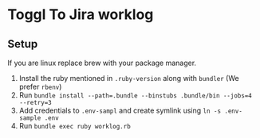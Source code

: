 # Toggl To Jira worklog

## Setup

If you are linux replace brew with your package manager.

1. Install the ruby mentioned in `.ruby-version` along with `bundler` (We prefer `rbenv`)
2. Run `bundle install --path=.bundle --binstubs .bundle/bin --jobs=4 --retry=3`
3. Add credentials to `.env-sampl` and create symlink using `ln -s .env-sample .env`
4. Run `bundle exec ruby worklog.rb`
